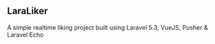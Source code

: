 ## LaraLiker

A simple realtime liking project built using Laravel 5.3, VueJS, Pusher & Laravel Echo


